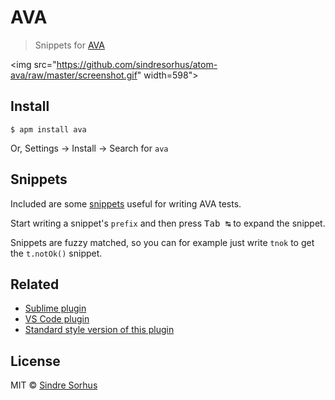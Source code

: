 # AVA

> Snippets for [AVA](https://ava.li)

<img src="https://github.com/sindresorhus/atom-ava/raw/master/screenshot.gif" width=598">


## Install

```
$ apm install ava
```

Or, Settings → Install → Search for `ava`


## Snippets

Included are some [snippets](snippets/ava.json) useful for writing AVA tests.

Start writing a snippet's `prefix` and then press <kbd>Tab ↹</kbd> to expand the snippet.

Snippets are fuzzy matched, so you can for example just write `tnok` to get the `t.notOk()` snippet.


## Related

- [Sublime plugin](https://github.com/sindresorhus/sublime-ava)
- [VS Code plugin](https://github.com/samverschueren/vscode-ava)
- [Standard style version of this plugin](https://github.com/capaj/atom-ava-standard)


## License

MIT © [Sindre Sorhus](http://sindresorhus.com)

